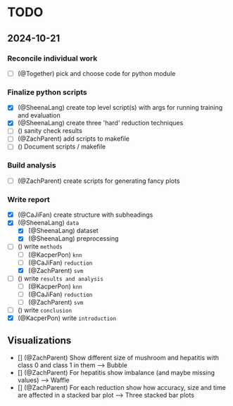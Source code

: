 # TODO

## 2024-10-21

### Reconcile individual work
- [ ] (@Together) pick and choose code for python module

### Finalize python scripts
- [x] (@SheenaLang) create top level script(s) with args for running training and evaluation
- [x] (@SheenaLang) create three 'hard' reduction techniques
- [ ] () sanity check results
- [ ] (@ZachParent) add scripts to makefile
- [ ] () Document scripts / makefile

### Build analysis
- [ ] (@ZachParent) create scripts for generating fancy plots

### Write report
- [x] (@CaJiFan) create structure with subheadings
- [x] (@SheenaLang) `data`
    - [x] (@SheenaLang) dataset
    - [x] (@SheenaLang) preprocessing 
- [ ] () write `methods`
    - [ ] (@KacperPon) `knn`
    - [ ] (@CaJiFan) `reduction`
    - [x] (@ZachParent) `svm`
- [ ] () write `results and analysis`
    - [ ] (@KacperPon) `knn`
    - [ ] (@CaJiFan) `reduction`
    - [ ] (@ZachParent) `svm`
- [ ] () write `conclusion`
- [x] (@KacperPon) write `introduction`

## Visualizations
- [] (@ZachParent) Show different size of mushroom and hepatitis with class 0 and class 1 in them —> Bubble
- [] (@ZachParent) For hepatitis show imbalance (and maybe missing values) —> Waffle
- [] (@ZachParent) For each reduction show how accuracy, size and time are affected in a stacked bar plot --> Three stacked bar plots







